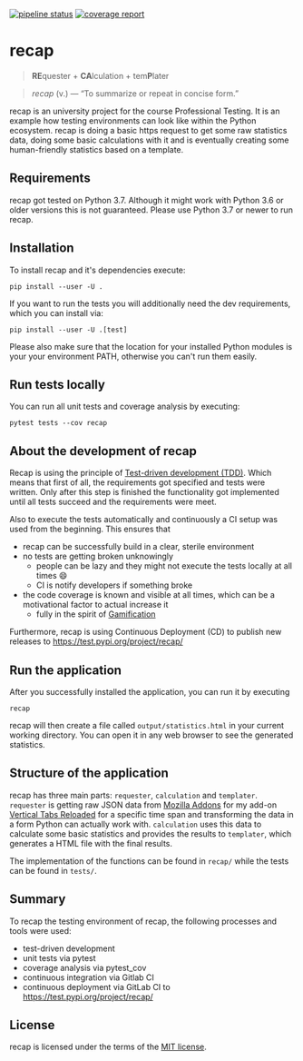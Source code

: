 [![pipeline status](https://code.fbi.h-da.de/istmikeck/pt-recap/badges/master/pipeline.svg)](https://code.fbi.h-da.de/istmikeck/pt-recap/commits/master) [![coverage report](https://code.fbi.h-da.de/istmikeck/pt-recap/badges/master/coverage.svg)](https://code.fbi.h-da.de/istmikeck/pt-recap/commits/master)

# recap 

> **RE**quester + **CA**lculation + tem**P**later

> *recap* (v.) — “To summarize or repeat in concise form.”

recap is an university project for the course Professional Testing. 
It is an example how testing environments can look like within the Python ecosystem. 
recap is doing a basic https request to get some raw statistics data, doing some basic calculations with it
and is eventually creating some human-friendly statistics based on a template.


## Requirements 
recap got tested on Python 3.7. Although it might work with Python 3.6 or older versions this is not guaranteed.
Please use Python 3.7 or newer to run recap.


## Installation
To install recap and it's dependencies execute:

`pip install --user -U .`

If you want to run the tests you will additionally need the dev requirements, which you can install via:

`pip install --user -U .[test]`

Please also make sure that the location for your installed Python modules is your your environment PATH,
otherwise you can't run them easily.


## Run tests locally
You can run all unit tests and coverage analysis by executing:

`pytest tests --cov recap`


## About the development of recap
Recap is using the principle of [Test-driven development (TDD)](https://en.wikipedia.org/wiki/Test-driven_development).
Which means that first of all, the requirements got specified and tests were written. 
Only after this step is finished the functionality got implemented until all tests succeed
and the requirements were meet. 

Also to execute the tests automatically and continuously a CI setup was used from the beginning.
This ensures that
  * recap can be successfully build in a clear, sterile environment
  * no tests are getting broken unknowingly
    * people can be lazy and they might not execute the tests locally at all times 😄
    * CI is notify developers if something broke
  * the code coverage is known and visible at all times, which can be a motivational factor to actual increase it
    * fully in the spirit of [Gamification](https://en.wikipedia.org/wiki/Gamification)

Furthermore, recap is using Continuous Deployment (CD) to publish new releases to https://test.pypi.org/project/recap/


## Run the application 
After you successfully installed the application, you can run it by executing

`recap` 

recap will then create a file called `output/statistics.html` in your current working directory.
You can open it in any web browser to see the generated statistics.


## Structure of the application
recap has three main parts: `requester`, `calculation` and  `templater`.
`requester` is getting raw JSON data from [Mozilla Addons](https://addons.mozilla.org) 
for my add-on [Vertical Tabs Reloaded](https://github.com/Croydon/vertical-tabs-reloaded) for a specific time span and transforming the data in a form Python can actually work with.
`calculation` uses this data to calculate some basic statistics and provides the results to `templater`,
which generates a HTML file with the final results.

The implementation of the functions can be found in `recap/` while the tests can be found in `tests/`.


## Summary
To recap the testing environment of recap, the following processes and tools were used: 
  * test-driven development
  * unit tests via pytest 
  * coverage analysis via pytest_cov
  * continuous integration via Gitlab CI
  * continuous deployment via GitLab CI to https://test.pypi.org/project/recap/ 


## License 
recap is licensed under the terms of the [MIT license](License.md).
